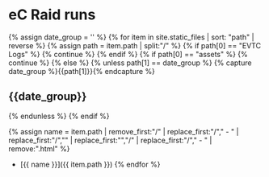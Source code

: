 ---
---

# eC Raid runs


{% assign date_group = '' %}
{% for item in site.static_files | sort: "path" | reverse  %}
{% assign path = item.path | split:"/" %}
{% if path[0] == "EVTC Logs" %}
  {% continue %}
{% endif %}
{% if path[0] == "assets" %}
  {% continue %}
{% else %}
{% unless path[1] == date_group %}
  {% capture date_group %}{{path[1]}}{% endcapture %}
    
## {{date_group}}
    
{% endunless %}
{% endif %}
  
{% assign name = item.path | remove_first:"/" | replace_first:"/"," - " | replace_first:"/","\" | replace_first:"\","/" | replace_first:"/"," - " | remove:".html" %}
 * [{{ name }}]({{ item.path }})
{% endfor %}

